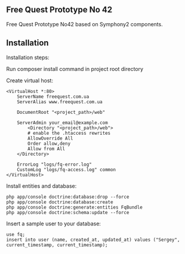 Free Quest Prototype No 42
-------------------------------------
Free Quest Prototype No42 based on Symphony2 components.

Installation
-----------------------------------------
Installation steps:

Run composer install command in project root directory

Create virtual host:

    <VirtualHost *:80>
        ServerName freequest.com.ua
        ServerAlias www.freequest.com.ua

        DocumentRoot "<project_path>/web"

        ServerAdmin your_email@example.com
            <Directory "<project_path>/web">
            # enable the .htaccess rewrites
            AllowOverride All
            Order allow,deny
            Allow from All
        </Directory>

        ErrorLog "logs/fq-error.log"
        CustomLog "logs/fq-access.log" common
    </VirtualHost>

Install entities and database:

    php app/console doctrine:database:drop --force
    php app/console doctrine:database:create
    php app/console doctrine:generate:entities FqBundle
    php app/console doctrine:schema:update --force

Insert a sample user to your database:

    use fq;
    insert into user (name, created_at, updated_at) values ("Sergey", current_timestamp, current_timestamp);